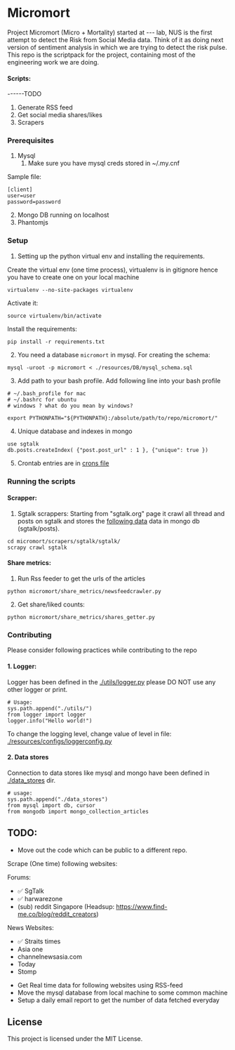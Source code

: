 # Micromort
Project Micromort (Micro + Mortality) started at --- lab, NUS is the first attempt to detect the Risk from Social Media data. Think of it as doing next version of sentiment analysis in which we are trying to detect the risk pulse.
This repo is the scriptpack for the project, containing most of the engineering work we are doing.

#### Scripts:
------TODO
1. Generate RSS feed
2. Get social media shares/likes
3. Scrapers

### Prerequisites

 1. Mysql
    1. Make sure you have mysql creds stored in ~/.my.cnf
 
 Sample file:
```
[client]
user=user
password=password
```

 2. Mongo DB running on localhost
 3. Phantomjs



### Setup
 1. Setting up the python virtual env and installing the requirements.

Create the virtual env (one time process), virtualenv is in gitignore hence you 
have to create one on your local machine
```
virtualenv --no-site-packages virtualenv
```
Activate it:
```
source virtualenv/bin/activate
```
Install the requirements:
```
pip install -r requirements.txt
```

 2. You need a database `micromort` in mysql.
For creating the schema:
```
mysql -uroot -p micromort < ./resources/DB/mysql_schema.sql
``` 

 3. Add path to your bash profile.
Add following line into your bash profile 
```
# ~/.bash_profile for mac 
# ~/.bashrc for ubuntu
# windows ? what do you mean by windows?

export PYTHONPATH="${PYTHONPATH}:/absolute/path/to/repo/micromort/"
```

 4. Unique database and indexes in mongo
 ```
 use sgtalk
 db.posts.createIndex( {"post.post_url" : 1 }, {"unique": true })
 ``` 

 5. Crontab entries are in [crons file](./micromort/resources/crons)

### Running the scripts
#### Scrapper: 
 1. Sgtalk scrappers: Starting from "sgtalk.org" page it crawl all thread and posts on 
 sgtalk and stores the [following data](./docs/scrapped_data_formats/sgtalk.md) data in mongo db (sgtalk/posts).
 ```
cd micromort/scrapers/sgtalk/sgtalk/
scrapy crawl sgtalk
 ```
 
 #### Share metrics:
  1. Run Rss feeder to get the urls of the articles 
```
python micromort/share_metrics/newsfeedcrawler.py
```
 2. Get share/liked counts:
 ```
 python micromort/share_metrics/shares_getter.py
 ``` 

### Contributing
Please consider following practices while contributing to the repo
#### 1. Logger:
Logger has been defined in the [./utils/logger.py](./utils/logger.py) please DO NOT
use any other logger or print. 
```
# Usage:
sys.path.append("./utils/")
from logger import logger
logger.info("Hello world!")
```
To change the logging level, change value of level in file: [./resources/configs/loggerconfig.py](./resources/configs/loggerconfig.py)
#### 2. Data stores
Connection to data stores like mysql and mongo have been defined in 
[./data_stores](./data_stores) dir.
```
# usage:
sys.path.append("./data_stores")
from mysql import db, cursor
from mongodb import mongo_collection_articles
```

## TODO:

* Move out the code which can be public to a different repo.

Scrape (One time) following websites:

Forums:
- ✅ SgTalk
- ✅ harwarezone
- (sub) reddit Singapore (Headsup: https://www.find-me.co/blog/reddit_creators)

News Websites:
- ✅ Straits times
- Asia one
- channelnewsasia.com
- Today
- Stomp

 * Get Real time data for following websites using RSS-feed
 * Move the mysql database from local machine to some common machine
 * Setup a daily email report to get the number of data fetched everyday 

## License
This project is licensed under the MIT License.
